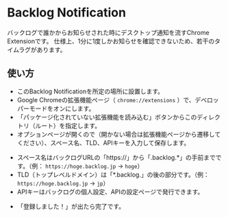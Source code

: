 # Backlog Notification

バックログで誰かからお知らせされた時にデスクトップ通知を流すChrome Extensionです。
仕様上、1分に1度しかお知らせを確認できないため、若干のタイムラグがあります。

## 使い方
+ このBacklog Notificationを所定の場所に設置します。
+ Google Chromeの拡張機能ページ（ `chrome://extensions` ）で、デベロッパーモードをオンにします。
+ 「パッケージ化されていない拡張機能を読み込む」ボタンからこのディレクトリ（ルート）を指定します。
+ オプションページが開くので（開かない場合は拡張機能ページから遷移してください）、スペース名、TLD、APIキーを入力して保存します。
 - スペース名はバックログURLの「https://」から「.backlog.\*」の手前までです。（例： `https://hoge.backlog.jp` → `hoge`）
 - TLD（トップレベルドメイン）は「\*.backlog.」の後の部分です。（例： `https://hoge.backlog.jp` → `jp`）
 - APIキーはバックログの個人設定、APIの設定ページで発行できます。
+ 「登録しました！」が出たら完了です。
